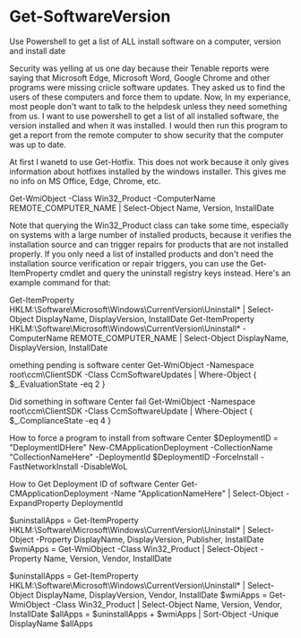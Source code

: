 # Get-SoftwareVersion
Use Powershell to get a list of ALL install software on a computer, version and install date


Security was yelling at us one day because their Tenable reports were saying that Microsoft Edge, Microsoft Word, Google Chrome and other programs were missing criicle software updates. 
They asked us to find the users of these computers and force them to update. 
Now, In my experiance, most people don't want to talk to the helpdesk unless they need something from us. 
I want to use powershell to get a list of all installed software, the version installed and when it was installed. 
I would then run this program to get a report from the remote computer to show security that the computer was up to date. 

At first I wanetd to use Get-Hotfix. This does not work because it only gives information about hotfixes installed by the windows installer. 
This gives me no info on MS Office, Edge, Chrome, etc. 

Get-WmiObject -Class Win32_Product -ComputerName REMOTE_COMPUTER_NAME | Select-Object Name, Version, InstallDate

Note that querying the Win32_Product class can take some time, especially on systems with a large number of installed products, because it verifies the installation source and can trigger repairs for products that are not installed properly. If you only need a list of installed products and don't need the installation source verification or repair triggers, you can use the Get-ItemProperty cmdlet and query the uninstall registry keys instead. Here's an example command for that:

Get-ItemProperty HKLM:\Software\Microsoft\Windows\CurrentVersion\Uninstall\* | Select-Object DisplayName, DisplayVersion, InstallDate
Get-ItemProperty HKLM:\Software\Microsoft\Windows\CurrentVersion\Uninstall\* -ComputerName REMOTE_COMPUTER_NAME | Select-Object DisplayName, DisplayVersion, InstallDate


omething pending is software center
Get-WmiObject -Namespace root\ccm\ClientSDK -Class CcmSoftwareUpdates | Where-Object { $_.EvaluationState -eq 2 }


Did something in software Center fail
Get-WmiObject -Namespace root\ccm\ClientSDK -Class CcmSoftwareUpdate | Where-Object { $_.ComplianceState -eq 4 }


How to force a program to install from software Center
$DeploymentID = "DeploymentIDHere"
New-CMApplicationDeployment -CollectionName "CollectionNameHere" -DeploymentId $DeploymentID -ForceInstall -FastNetworkInstall -DisableWoL

How to Get Deployment ID of software Center
Get-CMApplicationDeployment -Name "ApplicationNameHere" | Select-Object -ExpandProperty DeploymentId


$uninstallApps = Get-ItemProperty HKLM:\Software\Microsoft\Windows\CurrentVersion\Uninstall\* | Select-Object -Property DisplayName, DisplayVersion, Publisher, InstallDate
$wmiApps = Get-WmiObject -Class Win32_Product | Select-Object -Property Name, Version, Vendor, InstallDate



$uninstallApps = Get-ItemProperty HKLM:\Software\Microsoft\Windows\CurrentVersion\Uninstall\* | Select-Object DisplayName, DisplayVersion, Vendor, InstallDate
$wmiApps = Get-WmiObject -Class Win32_Product | Select-Object Name, Version, Vendor, InstallDate
$allApps = $uninstallApps + $wmiApps | Sort-Object -Unique DisplayName
$allApps
